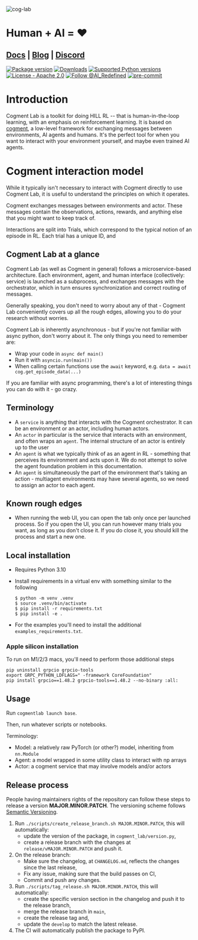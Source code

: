 ![cog-lab](https://github.com/RedTachyon/cogment_lab/assets/19414946/165557d0-fdf0-4d0a-99f1-3fc321fa194c)

# Human + AI = ❤️


## <a href="https://cogment.ai/cogment_lab"><strong>Docs</strong></a> | <a href="https://ai-r.com/blog"><strong>Blog</strong></a> | <a href="https://discord.gg/kh3t6esJRy"><strong> Discord </strong></a>


[![Package version](https://img.shields.io/pypi/v/cogment-lab?color=%23007ec6&label=pypi%20package)](https://pypi.org/project/cogment-lab)
[![Downloads](https://pepy.tech/badge/cogment-lab)](https://pepy.tech/project/cogment-lab)
[![Supported Python versions](https://img.shields.io/pypi/pyversions/cogment-lab.svg)](https://pypi.org/project/cogment-lab)
[![License - Apache 2.0](https://img.shields.io/badge/license-Apache_2.0-green)](https://github.com/cogment-lab/blob/main/LICENSE)
[![Follow @AI_Redefined](https://img.shields.io/twitter/follow/nestframework.svg?style=social&label=Follow%20@AI_Redefined)](https://twitter.com/AI_Redefined)
[![pre-commit](https://img.shields.io/badge/pre--commit-enabled-brightgreen?logo=pre-commit&logoColor=white)](https://pre-commit.com/)

# Introduction

Cogment Lab is a toolkit for doing HILL RL -- that is human-in-the-loop learning, with an emphasis on reinforcement learning.
It is based on [cogment](https://cogment.ai), a low-level framework for exchanging messages between
environments, AI agents and humans.
It's the perfect tool for when you want to interact with your environment yourself, and maybe even trained AI agents.

# Cogment interaction model

While it typically isn't necessary to interact with Cogment directly to use Cogment Lab, it is useful to understand the principles on which it operates.

Cogment exchanges messages between environments and actor. These messages contain the observations, actions, rewards, and anything
else that you might want to keep track of.

Interactions are split into Trials, which correspond to the typical notion of an episode in RL. Each trial has a unique ID, and

## Cogment Lab at a glance

Cogment Lab (as well as Cogment in general) follows a microservice-based architecture.
Each environment, agent, and human interface (collectively: service) is launched as a subprocess, and exchanges messages with the orchestrator,
which in turn ensures synchronization and correct routing of messages.

Generally speaking, you don't need to worry about any of that - Cogment Lab conveniently covers up all the rough edges,
allowing you to do your research without worries.

Cogment Lab is inherently asynchronous - but if you're not familiar with async python, don't worry about it.
The only things you need to remember are:
- Wrap your code in `async def main()`
- Run it with `asyncio.run(main())`
- When calling certain functions use the `await` keyword, e.g. `data = await cog.get_episode_data(...)`

If you are familiar with async programming, there's a lot of interesting things you can do with it - go crazy.


## Terminology

- A `service` is anything that interacts with the Cogment orchestrator. It can be an environment or an actor, including human actors.
- An `actor` in particular is the service that interacts with an environment, and often wraps an `agent`. The internal structure of an actor is entirely up to the user
- An `agent` is what we typically think of as an agent in RL - something that perceives its environment and acts upon it. We do not attempt to solve the agent foundation problem in this documentation.
- An `agent` is simultaneously the part of the environment that's taking an action - multiagent environments may have several agents, so we need to assign an actor to each agent.


## Known rough edges

- When running the web UI, you can open the tab only once per launched process. So if you open the UI, you can run however many trials you want, as long as you don't close it. If you do close it, you should kill the process and start a new one.


## Local installation

- Requires Python 3.10
- Install requirements in a virtual env with something similar to the following

    ```console
    $ python -m venv .venv
    $ source .venv/bin/activate
    $ pip install -r requirements.txt
    $ pip install -e .
    ```
- For the examples you'll need to install the additional `examples_requirements.txt`.


### Apple silicon installation

To run on M1/2/3 macs, you'll need to perform those additional steps

```
pip uninstall grpcio grpcio-tools
export GRPC_PYTHON_LDFLAGS=" -framework CoreFoundation"
pip install grpcio==1.48.2 grpcio-tools==1.48.2 --no-binary :all:
```


## Usage

Run `cogmentlab launch base`.

Then, run whatever scripts or notebooks.

Terminology:
- Model: a relatively raw PyTorch (or other?) model, inheriting from `nn.Module`
- Agent: a model wrapped in some utility class to interact with np arrays
- Actor: a cogment service that may involve models and/or actors

## Release process

People having maintainers rights of the repository can follow these steps to release a version **MAJOR.MINOR.PATCH**. The versioning scheme follows [Semantic Versioning](http://semver.org/spec/v2.0.0.html).

1. Run `./scripts/create_release_branch.sh MAJOR.MINOR.PATCH`, this will automatically:
    - update the version of the package, in `cogment_lab/version.py`,
    - create a release branch with the changes at `release/vMAJOR.MINOR.PATCH` and push it.
2. On the release branch:
    - Make sure the changelog, at `CHANGELOG.md`, reflects the changes since the last release,
    - Fix any issue, making sure that the build passes on CI,
    - Commit and push any changes.
3. Run `./scripts/tag_release.sh MAJOR.MINOR.PATCH`, this will automatically:
    - create the specific version section in the changelog and push it to the release branch,
    - merge the release branch in `main`,
    - create the release tag and,
    - update the `develop` to match the latest release.
4. The CI will automatically publish the package to PyPI.
